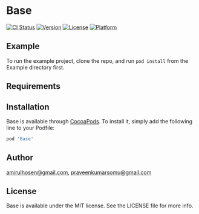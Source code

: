 # Base

[![CI Status](https://img.shields.io/travis/amirulhosen@gmail.com/Base.svg?style=flat)](https://travis-ci.org/amirulhosen@gmail.com/Base)
[![Version](https://img.shields.io/cocoapods/v/Base.svg?style=flat)](https://cocoapods.org/pods/Base)
[![License](https://img.shields.io/cocoapods/l/Base.svg?style=flat)](https://cocoapods.org/pods/Base)
[![Platform](https://img.shields.io/cocoapods/p/Base.svg?style=flat)](https://cocoapods.org/pods/Base)

## Example

To run the example project, clone the repo, and run `pod install` from the Example directory first.

## Requirements

## Installation

Base is available through [CocoaPods](https://cocoapods.org). To install
it, simply add the following line to your Podfile:

```ruby
pod 'Base'
```

## Author

amirulhosen@gmail.com, praveenkumarsomu@gmail.com

## License

Base is available under the MIT license. See the LICENSE file for more info.
